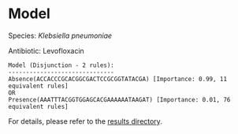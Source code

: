 
# Model

Species: *Klebsiella pneumoniae*

Antibiotic: Levofloxacin

```
Model (Disjunction - 2 rules):
------------------------------
Absence(ACCACCCGCACGGCGACTCCGCGGTATACGA) [Importance: 0.99, 11 equivalent rules]
OR
Presence(AAATTTACGGTGGAGCACGAAAAAATAAGAT) [Importance: 0.01, 76 equivalent rules]

```

For details, please refer to the [results directory](../../../../../results/scm_b/klebsiella%20pneumoniae/levofloxacin/repeat_9/).

